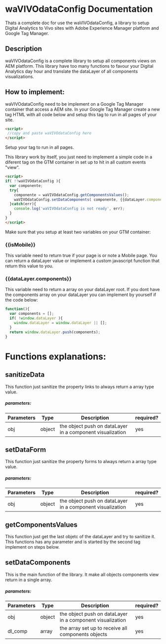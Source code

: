 # waVIVOdataConfig Documentation
Thats a complete doc for use the waVIVOdataConfig, a library to setup Digital Analytics to Vivo sites with Adobe Experience Manager platform and Google Tag Manager.

## Description
waVIVOdataConfig is a complete library to setup all components views on AEM platform. This library have too many functions to favour your Digital Analytics day hour and translate the dataLayer of all components visualizations.

## How to implement:
waVIVOdataConfig need to be implement on a Google Tag Manager container that access a AEM site.
In your Google Tag Manager create a new tag HTML with all code below and setup this tag to run in all pages of your site.

```html
<script>
 //copy and paste waVIVOdataConfig here
</script>
```
Setup your tag to run in all pages.

This library work by itself, you just need to implement a simple code in a diferent tag on the GTM container in set up to hit in all custom events "view".

```html
<script>
if( !!waVIVOdataConfig ){
  var componente;
  try{
    componente = waVIVOdataConfig.getComponentsValues();
    waVIVOdataConfig.setDataComponents( componente, {{dataLayer.components}} );
  }catch(err){
    console.log('waVIVOdataConfig is not ready', err);
  }
}
</script>
```

Make sure that you setup at least two variables on your GTM container:
### {{isMobile}}
This variable need to return true if your page is or note a Mobile page. You can return a dataLayer value or implement a custom javascript function that return this value to you.

### {{dataLayer.components}}
This variable need to return a array on your dataLayer root. If you dont have the components array on your dataLayer you can implement by yourself if the code below:
```javascript
function(){
  var components = [];
  if( !window.dataLayer ){
    window.dataLayer = window.dataLayer || [];
  }
  return window.dataLayer.push(components);
}
```

# Functions explanations:
## sanitizeData
This function just sanitize the property links to always return a array type value.
##### parameters:
Parameters | Type | Description | required?
---------  | ---- | ----------- | ---------
obj | object | the object push on dataLayer in a component visualization | yes
 
## setDataForm
This function just sanitize the property forms to always return a array type value.
##### parameters:
Parameters | Type | Description | required?
---------  | ---- | ----------- | ---------
obj | object | the object push on dataLayer in a component visualization | yes

## getComponentsValues
This function just get the last objetc of the dataLayer and try to sanitize it. This functions has any parameter and is started by the second tag implement on steps below.

## setDataComponents
This is the main function of the library. It make all objects components view return in a single array.
##### parameters:
Parameters | Type | Description | required?
---------  | ---- | ----------- | ---------
obj | object | the object push on dataLayer in a component visualization | yes
dl_comp | array | the array set up to receive all components objects | yes
